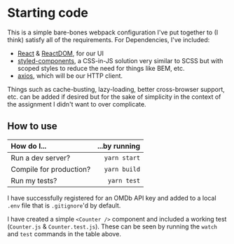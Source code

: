 # Starting code 

This is a simple bare-bones webpack configuration I've put together to (I think) satisfy all of the requirements.  For Dependencies, I've included:

 - [React](https://reactjs.org/) & [ReactDOM](https://reactjs.org/docs/react-dom.html), for our UI
 - [styled-components](https://styled-components.com/), a CSS-in-JS solution very similar to SCSS but with scoped styles to reduce the need for things like BEM, etc.
 - [axios](https://github.com/axios/axios), which will be our HTTP client.

Things such as cache-busting, lazy-loading, better cross-browser support, etc. can be added if desired but for the sake of simplicity in the context of the assignment I didn't want to over complicate.

## How to use

|How do I...             | ...by running |
|:--                     |            --:|
|Run a dev server?       | `yarn start`  |
|Compile for production? | `yarn build`  |
|Run my tests?           | `yarn test`   |

I have successfully registered for an OMDb API key and added to a local `.env` file that is `.gitignore`'d by default.

I have created a simple `<Counter />` component and included a working test (`Counter.js` & `Counter.test.js`).  These can be seen by running the `watch` and `test` commands in the table above.